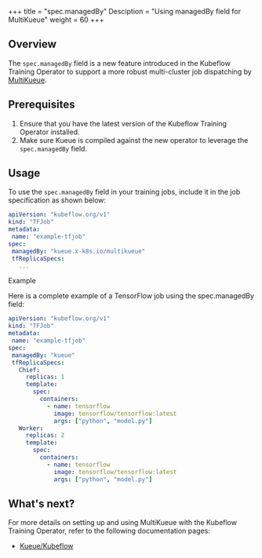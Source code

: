 +++
title = "spec.managedBy"
Desciption = "Using managedBy field for MultiKueue"
weight = 60
+++

## Overview

The `spec.managedBy` field is a new feature introduced in the Kubeflow Training Operator to support a more robust multi-cluster job dispatching by [MultiKueue](https://kueue.sigs.k8s.io/docs/concepts/multikueue/).

## Prerequisites

1. Ensure that you have the latest version of the Kubeflow Training Operator installed.
2. Make sure Kueue is compiled against the new operator to leverage the `spec.managedBy` field.

## Usage

To use the `spec.managedBy` field in your training jobs, include it in the job specification as shown below:

```yaml
apiVersion: "kubeflow.org/v1"
kind: "TFJob"
metadata:
 name: "example-tfjob"
spec:
 managedBy: "kueue.x-k8s.io/multikueue"
 tfReplicaSpecs:
   ...
```

Example

Here is a complete example of a TensorFlow job using the spec.managedBy field:

```YAML
apiVersion: "kubeflow.org/v1"
kind: "TFJob"
metadata:
 name: "example-tfjob"
spec:
 managedBy: "kueue"
 tfReplicaSpecs:
   Chief:
     replicas: 1
     template:
       spec:
         containers:
           - name: tensorflow
             image: tensorflow/tensorflow:latest
             args: ["python", "model.py"]
   Worker:
     replicas: 2
     template:
       spec:
         containers:
           - name: tensorflow
             image: tensorflow/tensorflow:latest
             args: ["python", "model.py"]
```

## What's next?

For more details on setting up and using MultiKueue with the Kubeflow Training Operator, refer to the following documentation pages:

- [Kueue/Kubeflow](https://kueue.sigs.k8s.io/docs/tasks/run/multikueue/kubeflow/)